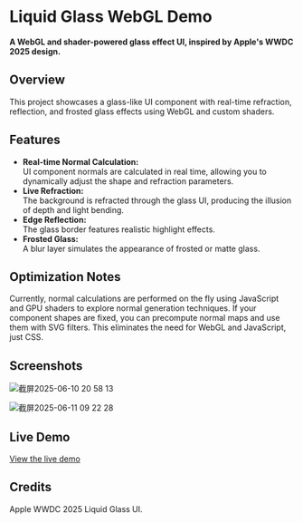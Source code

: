 # Liquid Glass WebGL Demo

**A WebGL and shader-powered glass effect UI, inspired by Apple's WWDC 2025 design.**



## Overview

This project showcases a glass-like UI component with real-time refraction, reflection, and frosted glass effects using WebGL and custom shaders.



## Features

- **Real-time Normal Calculation:**  
  UI component normals are calculated in real time, allowing you to dynamically adjust the shape and refraction parameters.
- **Live Refraction:**  
  The background is refracted through the glass UI, producing the illusion of depth and light bending.
- **Edge Reflection:**  
  The glass border features realistic highlight effects.
- **Frosted Glass:**  
  A blur layer simulates the appearance of frosted or matte glass.



## Optimization Notes

Currently, normal calculations are performed on the fly using JavaScript and GPU shaders to explore normal generation techniques. If your component shapes are fixed, you can precompute normal maps and use them with SVG filters. This eliminates the need for WebGL and JavaScript, just CSS.



## Screenshots

![截屏2025-06-10 20 58 13](https://github.com/user-attachments/assets/ae779dfd-5e45-4dd2-9a91-cda333405475)

![截屏2025-06-11 09 22 28](https://github.com/user-attachments/assets/98063212-7c54-400b-a0db-c7f76fb37eb4)





## Live Demo

[View the live demo](https://rxing365.github.io/html-liquid-glass-effect-webgl/)



## Credits

Apple WWDC 2025 Liquid Glass UI.

